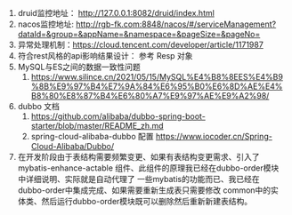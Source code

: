 1. druid监控地址： http://127.0.0.1:8082/druid/index.html
2. nacos监控地址:  http://rgb-fk.com:8848/nacos/#/serviceManagement?dataId=&group=&appName=&namespace=&pageSize=&pageNo=
3. 异常处理机制：https://cloud.tencent.com/developer/article/1171987
4. 符合rest风格的api影响结果设计： 参考 Resp<T> 对象
5. MySQL与ES之间的数据一致性问题
    1. https://www.silince.cn/2021/05/15/MySQL%E4%B8%8EES%E4%B9%8B%E9%97%B4%E7%9A%84%E6%95%B0%E6%8D%AE%E4%B8%80%E8%87%B4%E6%80%A7%E9%97%AE%E9%A2%98/
6. dubbo 文档
    1. https://github.com/alibaba/dubbo-spring-boot-starter/blob/master/README_zh.md
    2. spring-cloud-alibaba-dubbo 配置  https://www.iocoder.cn/Spring-Cloud-Alibaba/Dubbo/
7. 在开发阶段由于表结构需要频繁变更、如果有表结构变更需求、引入了 mybatis-enhance-actable 组件、此组件的原理我已经在dubbo-order模块中详细说明、实际就是自动代理了
一些mybatis的功能而已、我已经在dubbo-order中集成完成、如果需要重新生成表只需要修改 common中的实体类、然后运行dubbo-order模块既可以删除然后重新新建表结构。